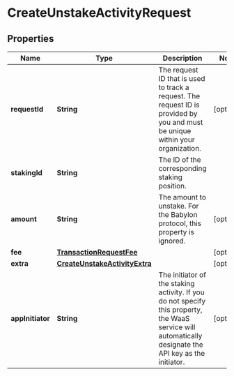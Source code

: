 

# CreateUnstakeActivityRequest


## Properties

| Name | Type | Description | Notes |
|------------ | ------------- | ------------- | -------------|
|**requestId** | **String** | The request ID that is used to track a request. The request ID is provided by you and must be unique within your organization. |  [optional] |
|**stakingId** | **String** | The ID of the corresponding staking position. |  |
|**amount** | **String** | The amount to unstake. For the Babylon protocol, this property is ignored. |  [optional] |
|**fee** | [**TransactionRequestFee**](TransactionRequestFee.md) |  |  [optional] |
|**extra** | [**CreateUnstakeActivityExtra**](CreateUnstakeActivityExtra.md) |  |  [optional] |
|**appInitiator** | **String** | The initiator of the staking activity. If you do not specify this property, the WaaS service will automatically designate the API key as the initiator. |  [optional] |



